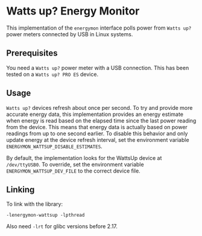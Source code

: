 # Watts up? Energy Monitor

This implementation of the `energymon` interface polls power from `Watts up?`
power meters connected by USB in Linux systems.

## Prerequisites

You need a `Watts up?` power meter with a USB connection.
This has been tested on a `Watts up? PRO ES` device.

## Usage

`Watts up?` devices refresh about once per second.
To try and provide more accurate energy data, this implementation provides an
energy estimate when energy is read based on the elapsed time since the last
power reading from the device.
This means that energy data is actually based on power readings from up to one
second earlier.
To disable this behavior and only update energy at the device refresh interval,
set the environment variable `ENERGYMON_WATTSUP_DISABLE_ESTIMATES`.

By default, the implementation looks for the WattsUp device at `/dev/ttyUSB0`.
To override, set the environment variable `ENERGYMON_WATTSUP_DEV_FILE` to the
correct device file.

## Linking

To link with the library:

```
-lenergymon-wattsup -lpthread
```

Also need `-lrt` for glibc versions before 2.17.
